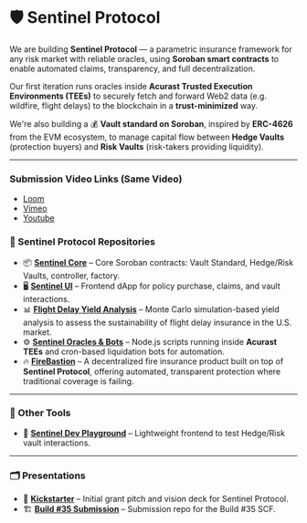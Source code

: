 # 🛡️ Sentinel Protocol

We are building **Sentinel Protocol** — a parametric insurance framework for any risk market with reliable oracles, using **Soroban smart contracts** to enable automated claims, transparency, and full decentralization.

Our first iteration runs oracles inside **Acurast Trusted Execution Environments (TEEs)** to securely fetch and forward Web2 data (e.g. wildfire, flight delays) to the blockchain in a **trust-minimized** way.

We're also building a 💰 **Vault standard on Soroban**, inspired by **ERC-4626** from the EVM ecosystem, to manage capital flow between **Hedge Vaults** (protection buyers) and **Risk Vaults** (risk-takers providing liquidity).

---
### Submission Video Links (Same Video)
 - [Loom](https://www.loom.com/share/a926c77762ed46669a0fa29b65a2c4ef?sid=b2456589-db6d-457d-b4b9-49569ea7fce7)
 - [Vimeo](https://vimeo.com/1075023384)
 - [Youtube](https://youtu.be/7APYa37jIIc)


### 🔗 Sentinel Protocol Repositories

- 📦 **[Sentinel Core](https://github.com/SentinelFi/soroban_vault)** – Core Soroban contracts: Vault Standard, Hedge/Risk Vaults, controller, factory.
- 🖥️ **[Sentinel UI](https://github.com/jsmaxi/sentinel-protocol-frontend)** – Frontend dApp for policy purchase, claims, and vault interactions.
- 📊 **[Flight Delay Yield Analysis](https://github.com/SentinelFi/yield_analysis)** – Monte Carlo simulation-based yield analysis to assess the sustainability of flight delay insurance in the U.S. market.
- ⚙️ **[Sentinel Oracles & Bots](https://github.com/SentinelFi/sentinel-scripts)** – Node.js scripts running inside **Acurast TEEs** and cron-based liquidation bots for automation.
- 🔥 **[FireBastion](https://github.com/SentinelFi/insurance_fire)** – A decentralized fire insurance product built on top of **Sentinel Protocol**, offering automated, transparent protection where traditional coverage is failing. 

---

### 🧰 Other Tools

- 🧪 **[Sentinel Dev Playground](https://github.com/SentinelFi/sentinel_dev_playground)** – Lightweight frontend to test Hedge/Risk vault interactions.

---

### 🗂️ Presentations

- 🚀 **[Kickstarter](https://github.com/SentinelFi/SentinelFi)** – Initial grant pitch and vision deck for Sentinel Protocol.
- 🏗️ **[Build #35 Submission](https://github.com/SentinelFi/build_35_submission)** – Submission repo for the Build #35 SCF.
